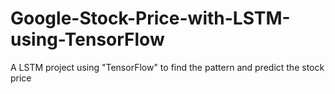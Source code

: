 # Google-Stock-Price-with-LSTM-using-TensorFlow
A LSTM project using "TensorFlow" to find the pattern and predict the stock price
